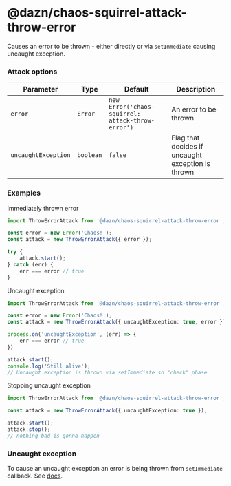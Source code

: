 # @dazn/chaos-squirrel-attack-throw-error

Causes an error to be thrown - either directly or via `setImmediate` causing uncaught exception.

### Attack options

| Parameter | Type | Default | Description |
| --- | --- | --- | --- |
| `error` | `Error` | `new Error('chaos-squirrel: attack-throw-error')` | An error to be thrown |
| `uncaughtException` | `boolean` | `false` | Flag that decides if uncaught exception is thrown |

### Examples

Immediately thrown error
```ts
import ThrowErrorAttack from '@dazn/chaos-squirrel-attack-throw-error';;

const error = new Error('Chaos!');
const attack = new ThrowErrorAttack({ error });

try {
    attack.start();
} catch (err) {
    err === error // true
}
```

Uncaught exception
```ts
import ThrowErrorAttack from '@dazn/chaos-squirrel-attack-throw-error';

const error = new Error('Chaos!');
const attack = new ThrowErrorAttack({ uncaughtException: true, error });

process.on('uncaughtException', (err) => {
    err === error // true
})

attack.start();
console.log('Still alive');
// Uncaught exception is thrown via setImmediate so "check" phase
```

Stopping uncaught exception
```ts
import ThrowErrorAttack from '@dazn/chaos-squirrel-attack-throw-error';

const attack = new ThrowErrorAttack({ uncaughtException: true });

attack.start();
attack.stop();
// nothing bad is gonna happen
```

### Uncaught exception
To cause an uncaught exception an error is being thrown from `setImmediate` callback. See [docs](https://nodejs.org/dist/latest-v14.x/docs/api/errors.html#errors_error_first_callbacks).
